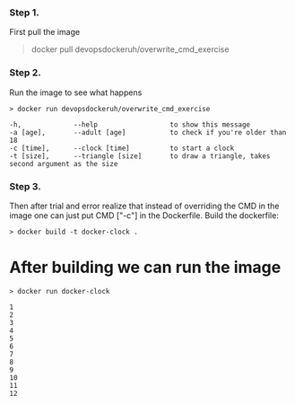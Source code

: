 ### Step 1. 
First pull the image
> docker pull devopsdockeruh/overwrite_cmd_exercise

### Step 2.
Run the image to see what happens
```
> docker run devopsdockeruh/overwrite_cmd_exercise

-h,             --help                  to show this message
-a [age],       --adult [age]           to check if you're older than 18
-c [time],      --clock [time]          to start a clock
-t [size],      --triangle [size]       to draw a triangle, takes second argument as the size
```
### Step 3.
Then after trial and error realize that instead of overriding the CMD in the image
one can just put CMD ["-c"] in the Dockerfile.
Build the dockerfile:
```
> docker build -t docker-clock .
```
# After building we can run the image
```
> docker run docker-clock

1
2
3
4
5
6
7
8
9
10
11
12
```


